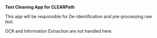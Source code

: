 **Text Cleaning App for CLEARPath**

This app will be responsible for De-Identification and pre-processing raw text.

OCR and Information Extraction are not handled here.
    
